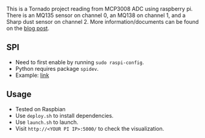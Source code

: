 This is a Tornado project reading from MCP3008 ADC using raspberry pi.
There is an MQ135 sensor on channel 0, an MQ138 on channel 1, and a Sharp dust sensor on channel 2.
More information/documents can be found on the [blog post](https://grapeot.me/smart-air-purifier.html).

## SPI

* Need to first enable by running `sudo raspi-config`.
* Python requires package `spidev`.
* Example: [link](http://jeremyblythe.blogspot.ca/2012/09/raspberry-pi-hardware-spi-analog-inputs.html)

## Usage

* Tested on Raspbian
* Use `deploy.sh` to install dependencies.
* Use `launch.sh` to launch.
* Visit `http://<YOUR PI IP>:5000/` to check the visualization.
